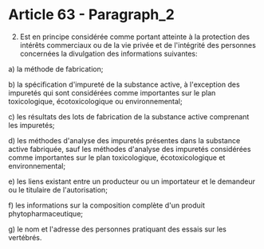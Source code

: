 # Article 63 - Paragraph_2

2. Est en principe considérée comme portant atteinte à la protection des intérêts commerciaux ou de la vie privée et de l'intégrité des personnes concernées la divulgation des informations suivantes:

a) la méthode de fabrication;

b) la spécification d'impureté de la substance active, à l'exception des impuretés qui sont considérées comme importantes sur le plan toxicologique, écotoxicologique ou environnemental;

c) les résultats des lots de fabrication de la substance active comprenant les impuretés;

d) les méthodes d'analyse des impuretés présentes dans la substance active fabriquée, sauf les méthodes d'analyse des impuretés considérées comme importantes sur le plan toxicologique, écotoxicologique et environnemental;

e) les liens existant entre un producteur ou un importateur et le demandeur ou le titulaire de l'autorisation;

f) les informations sur la composition complète d'un produit phytopharmaceutique;

g) le nom et l'adresse des personnes pratiquant des essais sur les vertébrés.
